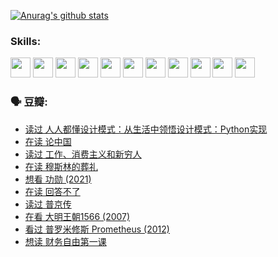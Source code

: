 
[![Anurag's github stats](https://github-readme-stats.vercel.app/api?username=w940853815)](https://github.com/anuraghazra/github-readme-stats)

### Skills:

<code><img height="32" src="https://cdn.jsdelivr.net/npm/simple-icons@v5/icons/python.svg"></code>
<code><img height="32" src="https://cdn.jsdelivr.net/npm/simple-icons@v5/icons/javascript.svg"></code>
<code><img height="32" src="https://cdn.jsdelivr.net/npm/simple-icons@v5/icons/django.svg"></code>
<code><img height="32" src="https://cdn.jsdelivr.net/npm/simple-icons@v5/icons/flask.svg"></code>
<code><img height="32" src="https://cdn.jsdelivr.net/npm/simple-icons@v5/icons/vuetify.svg"></code>
<code><img height="32" src="https://cdn.jsdelivr.net/npm/simple-icons@v5/icons/git.svg"></code>
<code><img height="32" src="https://cdn.jsdelivr.net/npm/simple-icons@v5/icons/docker.svg"></code>
<code><img height="32" src="https://cdn.jsdelivr.net/npm/simple-icons@v5/icons/postgresql.svg"></code>
<code><img height="32" src="https://cdn.jsdelivr.net/npm/simple-icons@v5/icons/elasticsearch.svg"></code>
<code><img height="32" src="https://cdn.jsdelivr.net/npm/simple-icons@v5/icons/macos.svg"></code>
<code><img height="32" src="https://cdn.jsdelivr.net/npm/simple-icons@v5/icons/linux.svg"></code>

### 🗣 豆瓣:

<!-- DOUBAN-ACTIVITIES:START -->
- [读过 人人都懂设计模式：从生活中领悟设计模式：Python实现](https://www.douban.com/people/136069238/status/3806334005/?_i=47980154)
- [在读 论中国](https://www.douban.com/people/136069238/status/3805671678/?_i=47980154)
- [读过 工作、消费主义和新穷人](https://www.douban.com/people/136069238/status/3803834644/?_i=47980154)
- [在读 穆斯林的葬礼](https://www.douban.com/people/136069238/status/3802824932/?_i=47980154)
- [想看 功勋‎ (2021)](https://www.douban.com/people/136069238/status/3802127044/?_i=47980154)
- [在读 回答不了](https://www.douban.com/people/136069238/status/3802078489/?_i=47980154)
- [读过 普京传](https://www.douban.com/people/136069238/status/3802076688/?_i=47980154)
- [在看 大明王朝1566‎ (2007)](https://www.douban.com/people/136069238/status/3800275133/?_i=47980154)
- [看过 普罗米修斯 Prometheus‎ (2012)](https://www.douban.com/people/136069238/status/3795487470/?_i=47980154)
- [想读 财务自由第一课](https://www.douban.com/people/136069238/status/3794955007/?_i=47980154)
<!-- DOUBAN-ACTIVITIES:END -->
<!--
**w940853815/w940853815** is a ✨ _special_ ✨ repository because its `README.md` (this file) appears on your GitHub profile.

Here are some ideas to get you started:

- 🔭 I’m currently working on ...
- 🌱 I’m currently learning ...
- 👯 I’m looking to collaborate on ...
- 🤔 I’m looking for help with ...
- 💬 Ask me about ...
- 📫 How to reach me: ...
- 😄 Pronouns: ...
- ⚡ Fun fact: ...
-->
